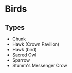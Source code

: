 # Birds
## Types
* Chunk
* Hawk (Crown Pavilion)
* Hawk (bird)
* Sacred Owl
* Sparrow
* Stumm's Messenger Crow
